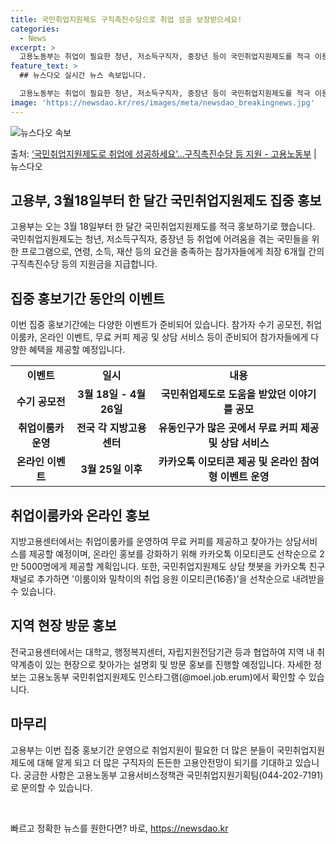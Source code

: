 ```yaml
---
title: 국민취업지원제도 구직촉진수당으로 취업 성공 보장받으세요!
categories:
  - News
excerpt: >
  고용노동부는 취업이 필요한 청년, 저소득구직자, 중장년 등이 국민취업지원제도를 적극 이용할 수 있도록 오는 …
feature_text: >
  ## 뉴스다오 실시간 뉴스 속보입니다.

  고용노동부는 취업이 필요한 청년, 저소득구직자, 중장년 등이 국민취업지원제도를 적극 이용할 수 있도록 오는 …
image: 'https://newsdao.kr/res/images/meta/newsdao_breakingnews.jpg'
---
```


![뉴스다오 속보](https://newsdao.kr/res/images/meta/newsdao_breakingnews.jpg)

<p>출처: <a href="https://newsdao.kr/3363" rel="dofollow">‘국민취업지원제도로 취업에 성공하세요’…구직촉진수당 등 지원 - 고용노동부</a> | 뉴스다오</p>

<h2 data-ke-size="size26">고용부, 3월18일부터 한 달간 국민취업지원제도 집중 홍보</h2>
<p data-ke-size="size16">고용부는 오는 3월 18일부터 한 달간 국민취업지원제도를 적극 홍보하기로 했습니다. 국민취업지원제도는 청년, 저소득구직자, 중장년 등 취업에 어려움을 겪는 국민들을 위한 프로그램으로, 연령, 소득, 재산 등의 요건을 충족하는 참가자들에게 최장 6개월 간의 구직촉진수당 등의 지원금을 지급합니다.</p>

<h2 data-ke-size="size24">집중 홍보기간 동안의 이벤트</h2>
<p data-ke-size="size16">이번 집중 홍보기간에는 다양한 이벤트가 준비되어 있습니다. 참가자 수기 공모전, 취업이룸카, 온라인 이벤트, 무료 커피 제공 및 상담 서비스 등이 준비되어 참가자들에게 다양한 혜택을 제공할 예정입니다.</p>

<table>
  <tr>
    <td style="text-align: center; height: 17px;"><b>이벤트</b></td>
    <td style="text-align: center; height: 17px;"><b>일시</b></td>
    <td style="text-align: center; height: 17px;"><b>내용</b></td>
  </tr>
  <tr>
    <td style="text-align: center; height: 17px;"><b>수기 공모전</b></td>
    <td style="text-align: center; height: 17px;"><b>3월 18일 - 4월 26일</b></td>
    <td style="text-align: center; height: 17px;"><b>국민취업제도로 도움을 받았던 이야기를 공모</b></td>
  </tr>
  <tr>
    <td style="text-align: center; height: 17px;"><b>취업이룸카 운영</b></td>
    <td style="text-align: center; height: 17px;"><b>전국 각 지방고용센터</b></td>
    <td style="text-align: center; height: 17px;"><b>유동인구가 많은 곳에서 무료 커피 제공 및 상담 서비스</b></td>
  </tr>
  <tr>
    <td style="text-align: center; height: 17px;"><b>온라인 이벤트</b></td>
    <td style="text-align: center; height: 17px;"><b>3월 25일 이후</b></td>
    <td style="text-align: center; height: 17px;"><b>카카오톡 이모티콘 제공 및 온라인 참여형 이벤트 운영</b></td>
  </tr>
</table>

<h2 data-ke-size="size24">취업이룸카와 온라인 홍보</h2>
<p data-ke-size="size16">지방고용센터에서는 취업이룸카를 운영하여 무료 커피를 제공하고 찾아가는 상담서비스를 제공할 예정이며, 온라인 홍보를 강화하기 위해 카카오톡 이모티콘도 선착순으로 2만 5000명에게 제공할 계획입니다. 또한, 국민취업지원제도 상담 챗봇을 카카오톡 친구 채널로 추가하면 '이룸이와 밀착이의 취업 응원 이모티콘(16종)'을 선착순으로 내려받을 수 있습니다.</p>

<h2 data-ke-size="size24">지역 현장 방문 홍보</h2>
<p data-ke-size="size16">전국고용센터에서는 대학교, 행정복지센터, 자립지원전담기관 등과 협업하여 지역 내 취약계층이 있는 현장으로 찾아가는 설명회 및 방문 홍보를 진행할 예정입니다. 자세한 정보는 고용노동부 국민취업지원제도 인스타그램(@moel.job.erum)에서 확인할 수 있습니다.</p>

<h2 data-ke-size="size24">마무리</h2>
<p data-ke-size="size16">고용부는 이번 집중 홍보기간 운영으로 취업지원이 필요한 더 많은 분들이 국민취업지원제도에 대해 알게 되고 더 많은 구직자의 든든한 고용안전망이 되기를 기대하고 있습니다. 궁금한 사항은 고용노동부 고용서비스정책관 국민취업지원기획팀(044-202-7191)로 문의할 수 있습니다.</p>
<p data-ke-size="size16">&nbsp;</p> 

빠르고 정확한 뉴스를 원한다면? 바로, <a href="https://newsdao.kr" rel="dofollow">https://newsdao.kr</a>


